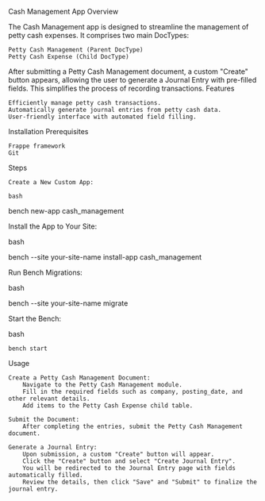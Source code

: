 Cash Management App
Overview

The Cash Management app is designed to streamline the management of petty cash expenses. It comprises two main DocTypes:

    Petty Cash Management (Parent DocType)
    Petty Cash Expense (Child DocType)

After submitting a Petty Cash Management document, a custom "Create" button appears, allowing the user to generate a Journal Entry with pre-filled fields. This simplifies the process of recording transactions.
Features

    Efficiently manage petty cash transactions.
    Automatically generate journal entries from petty cash data.
    User-friendly interface with automated field filling.

Installation
Prerequisites

    Frappe framework
    Git

Steps

    Create a New Custom App:

    bash

bench new-app cash_management

Install the App to Your Site:

bash

bench --site your-site-name install-app cash_management

Run Bench Migrations:

bash

bench --site your-site-name migrate

Start the Bench:

bash

    bench start

Usage

    Create a Petty Cash Management Document:
        Navigate to the Petty Cash Management module.
        Fill in the required fields such as company, posting_date, and other relevant details.
        Add items to the Petty Cash Expense child table.

    Submit the Document:
        After completing the entries, submit the Petty Cash Management document.

    Generate a Journal Entry:
        Upon submission, a custom "Create" button will appear.
        Click the "Create" button and select "Create Journal Entry".
        You will be redirected to the Journal Entry page with fields automatically filled.
        Review the details, then click "Save" and "Submit" to finalize the journal entry.
